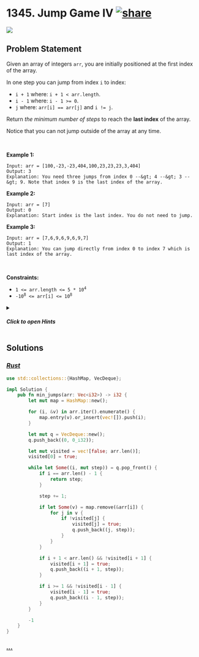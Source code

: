 # 1345. Jump Game IV [![share]](https://leetcode.com/problems/jump-game-iv/)

![][hard]

## Problem Statement

<p>Given an array of integers <code>arr</code>, you are initially positioned at the first index of the array.</p>
<p>In one step you can jump from index <code>i</code> to index:</p>
<ul>
<li><code>i + 1</code> where: <code>i + 1 &lt; arr.length</code>.</li>
<li><code>i - 1</code> where: <code>i - 1 &gt;= 0</code>.</li>
<li><code>j</code> where: <code>arr[i] == arr[j]</code> and <code>i != j</code>.</li>
</ul>
<p>Return <em>the minimum number of steps</em> to reach the <strong>last index</strong> of the array.</p>
<p>Notice that you can not jump outside of the array at any time.</p>
<p> </p>
<p><strong class="example">Example 1:</strong></p>

```
Input: arr = [100,-23,-23,404,100,23,23,23,3,404]
Output: 3
Explanation: You need three jumps from index 0 --&gt; 4 --&gt; 3 --&gt; 9. Note that index 9 is the last index of the array.
```

<p><strong class="example">Example 2:</strong></p>

```
Input: arr = [7]
Output: 0
Explanation: Start index is the last index. You do not need to jump.
```

<p><strong class="example">Example 3:</strong></p>

```
Input: arr = [7,6,9,6,9,6,9,7]
Output: 1
Explanation: You can jump directly from index 0 to index 7 which is last index of the array.
```

<p> </p>
<p><strong>Constraints:</strong></p>
<ul>
<li><code>1 &lt;= arr.length &lt;= 5 * 10<sup>4</sup></code></li>
<li><code>-10<sup>8</sup> &lt;= arr[i] &lt;= 10<sup>8</sup></code></li>
</ul>

<details>
<summary>

#### _Click to open Hints_

</summary>

- Build a graph of n nodes where nodes are the indices of the array and edges for node i are nodes i+1, i-1, j where arr[i] == arr[j].
- Start bfs from node 0 and keep distance. The answer is the distance when you reach node n-1.

</details>

## Solutions

### [_Rust_](jump_game_iv.rs)

```rs [Rust]
use std::collections::{HashMap, VecDeque};

impl Solution {
    pub fn min_jumps(arr: Vec<i32>) -> i32 {
        let mut map = HashMap::new();

        for (i, &v) in arr.iter().enumerate() {
            map.entry(v).or_insert(vec![]).push(i);
        }

        let mut q = VecDeque::new();
        q.push_back((0, 0_i32));

        let mut visited = vec![false; arr.len()];
        visited[0] = true;

        while let Some((i, mut step)) = q.pop_front() {
            if i == arr.len() - 1 {
                return step;
            }

            step += 1;

            if let Some(v) = map.remove(&arr[i]) {
                for j in v {
                    if !visited[j] {
                        visited[j] = true;
                        q.push_back((j, step));
                    }
                }
            }

            if i + 1 < arr.len() && !visited[i + 1] {
                visited[i + 1] = true;
                q.push_back((i + 1, step));
            }

            if i >= 1 && !visited[i - 1] {
                visited[i - 1] = true;
                q.push_back((i - 1, step));
            }
        }

        -1
    }
}

```

### [_..._]()

```

```

<!----------------------------------{ link }--------------------------------->

[share]: https://graph.org/file/3ea5234dda646b71c574a.png
[easy]: https://img.shields.io/badge/Difficulty-Easy-bright.svg
[medium]: https://img.shields.io/badge/Difficulty-Medium-yellow.svg
[hard]: https://img.shields.io/badge/Difficulty-Hard-red.svg
